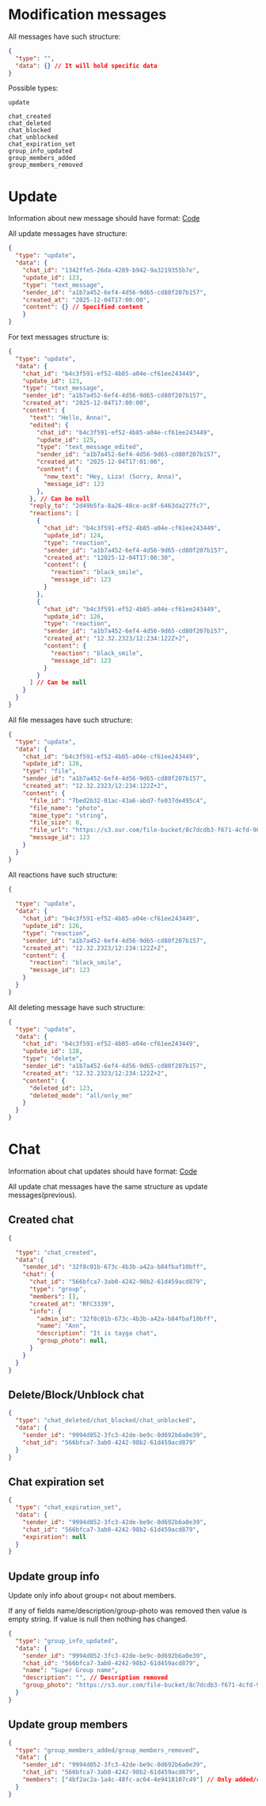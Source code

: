 # Modification messages

All messages have such structure:

```json
{
  "type": "",
  "data": {} // It will hold specific data
}
```

Possible types:

```
update

chat_created
chat_deleted
chat_blocked
chat_unblocked
chat_expiration_set
group_info_updated
group_members_added
group_members_removed

```

# Update

Information about new message should have format:
[Code](https://github.com/chakchat/chakchat-backend/tree/main/messaging-service/internal/rest/response/generic_update.go)

All update messages have structure:

```json
{
  "type": "update",
  "data": {
    "chat_id": "1342ffe5-26da-4289-b942-9a3219355b7e",
    "update_id": 123,
    "type": "text_message",
    "sender_id": "a1b7a452-6ef4-4d56-9d65-cd80f207b157",
    "created_at": "2025-12-04T17:00:00",
    "content": {} // Specified content
    }
}
```

For text messages structure is:

```json
{
  "type": "update",
  "data": {
    "chat_id": "b4c3f591-ef52-4b85-a04e-cf61ee243449",
    "update_id": 123,
    "type": "text_message",
    "sender_id": "a1b7a452-6ef4-4d56-9d65-cd80f207b157",
    "created_at": "2025-12-04T17:00:00",
    "content": {
      "text": "Hello, Anna!",
      "edited": {
        "chat_id": "b4c3f591-ef52-4b85-a04e-cf61ee243449",
        "update_id": 125,
        "type": "text_message_edited",
        "sender_id": "a1b7a452-6ef4-4d56-9d65-cd80f207b157",
        "created_at": "2025-12-04T17:01:00",
        "content": {
          "new_text": "Hey, Liza! (Sorry, Anna)",
          "message_id": 123
        },      
      }, // Can be null
      "reply_to": "2d49b5fa-8a26-48ce-ac8f-6463da227fc7",
      "reactions": [
        {
          "chat_id": "b4c3f591-ef52-4b85-a04e-cf61ee243449",
          "update_id": 124,
          "type": "reaction",
          "sender_id": "a1b7a452-6ef4-4d56-9d65-cd80f207b157",
          "created_at": "12025-12-04T17:00:30",
          "content": {
            "reaction": "black_smile",
            "message_id": 123
          }
        },
        {
          "chat_id": "b4c3f591-ef52-4b85-a04e-cf61ee243449",
          "update_id": 126,
          "type": "reaction",
          "sender_id": "a1b7a452-6ef4-4d56-9d65-cd80f207b157",
          "created_at": "12.32.2323/12:234:122Z+2",
          "content": {
            "reaction": "black_smile",
            "message_id": 123
          }
        }
      ] // Can be null
    }
  }
}
```

All file messages have such structure:

```json
{
  "type": "update",
  "data": {
    "chat_id": "b4c3f591-ef52-4b85-a04e-cf61ee243449",
    "update_id": 126,
    "type": "file",
    "sender_id": "a1b7a452-6ef4-4d56-9d65-cd80f207b157",
    "created_at": "12.32.2323/12:234:122Z+2",
    "content": {
      "file_id": "7bed2b32-01ac-43a6-abd7-fe037de495c4",
      "file_name": "photo",
      "mime_type": "string",
      "file_size": 0,
      "file_url": "https://s3.our.com/file-bucket/8c7dcdb3-f671-4cfd-96b5-10d350da13ee",
      "message_id": 123
    }
  }
}
```

All reactions have such structure:
```json
{
  
  "type": "update",
  "data": {
    "chat_id": "b4c3f591-ef52-4b85-a04e-cf61ee243449",
    "update_id": 126,
    "type": "reaction",
    "sender_id": "a1b7a452-6ef4-4d56-9d65-cd80f207b157",
    "created_at": "12.32.2323/12:234:122Z+2",
    "content": {
      "reaction": "black_smile",
      "message_id": 123
    }
  }
}
```

All deleting message have such structure:
```json
{
  "type": "update",
  "data": {
    "chat_id": "b4c3f591-ef52-4b85-a04e-cf61ee243449",
    "update_id": 128,
    "type": "delete",
    "sender_id": "a1b7a452-6ef4-4d56-9d65-cd80f207b157",
    "created_at": "12.32.2323/12:234:122Z+2",
    "content": {
      "deleted_id": 123,
      "deleted_mode": "all/only_me"
    }
  }
}
```

# Chat

Information about chat updates should have format:
[Code](https://github.com/chakchat/chakchat-backend/tree/main/messaging-service/internal/rest/response/generic_chat.go)

All update chat messages have the same structure as update messages(previous).

## Created chat

```json
{

  "type": "chat_created",
  "data":{
    "sender_id": "32f8c01b-673c-4b3b-a42a-b84fbaf10bff",
    "chat": {
      "chat_id": "566bfca7-3ab0-4242-98b2-61d459acd879",
      "type": "group",
      "members": [],
      "created_at": "RFC3339",
      "info": {
        "admin_id": "32f8c01b-673c-4b3b-a42a-b84fbaf10bff",
        "name": "Ann",
        "description": "It is tayga chat",
        "group_photo": null,
      }
    }
  }
}
```

## Delete/Block/Unblock chat
```json
{
  "type": "chat_deleted/chat_blocked/chat_unblocked",
  "data": {
    "sender_id": "9994d052-3fc3-42de-be9c-0d692b6a0e39",
    "chat_id": "566bfca7-3ab0-4242-98b2-61d459acd879"
  }
}
```
## Chat expiration set

```json
{
  "type": "chat_expiration_set",
  "data": {
    "sender_id": "9994d052-3fc3-42de-be9c-0d692b6a0e39",
    "chat_id": "566bfca7-3ab0-4242-98b2-61d459acd879",
    "expiration": null
  }
}
```

## Update group info

Update only info about group< not about members.


If any of fields name/description/group-photo was removed then value is empty string. If value is null then nothing has changed.



```json
{
  "type": "group_info_updated",
  "data": {
    "sender_id": "9994d052-3fc3-42de-be9c-0d692b6a0e39",
    "chat_id": "566bfca7-3ab0-4242-98b2-61d459acd879",
    "name": "Super Group name",
    "description": "", // Description removed
    "group_photo": "https://s3.our.com/file-bucket/8c7dcdb3-f671-4cfd-96b5-10d350da13ee"
  }
}
```

## Update group members


```json
{
  "type": "group_members_added/group_members_removed",
  "data": {
    "sender_id": "9994d052-3fc3-42de-be9c-0d692b6a0e39",
    "chat_id": "566bfca7-3ab0-4242-98b2-61d459acd879",
    "members": ["4bf2ac2a-1a4c-48fc-ac64-4e9418107c49"] // Only added/removed members
  }
}
```